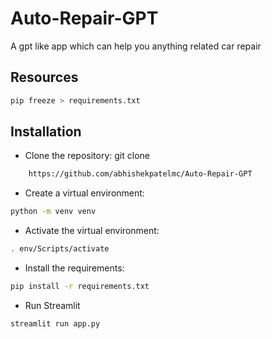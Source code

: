 # Auto-Repair-GPT

A gpt like app which can help you anything related car repair 

## Resources

```bash
pip freeze > requirements.txt
```

## Installation 

- Clone the repository: git clone
```bash 
    https://github.com/abhishekpatelmc/Auto-Repair-GPT
```
- Create a virtual environment: 
```bash 
python -m venv venv
```

- Activate the virtual environment: 
```bash 
. env/Scripts/activate
```

- Install the requirements: 
```bash 
pip install -r requirements.txt
```

- Run Streamlit
```bash
streamlit run app.py
```  
